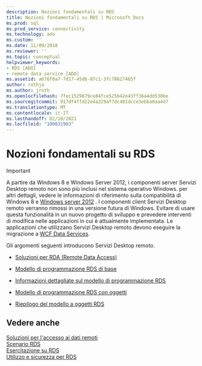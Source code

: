 ```yaml
---
description: Nozioni fondamentali su RDS
title: Nozioni fondamentali su RDS | Microsoft Docs
ms.prod: sql
ms.prod_service: connectivity
ms.technology: ado
ms.custom: ''
ms.date: 11/09/2018
ms.reviewer: ''
ms.topic: conceptual
helpviewer_keywords:
- RDS [ADO]
- remote data service [ADO]
ms.assetid: a676f0a7-7d17-45db-87c1-3fc78627465f
author: rothja
ms.author: jroth
ms.openlocfilehash: 7fec1529879ce84fce525b42e43ff36a4dd530be
ms.sourcegitcommit: 917df4ffd22e4a229af7dc481dcce3ebba0aa4d7
ms.translationtype: MT
ms.contentlocale: it-IT
ms.lasthandoff: 02/10/2021
ms.locfileid: "100031903"
---
```

# <a name="rds-fundamentals"></a>Nozioni fondamentali su RDS
> [!IMPORTANT]
>  A partire da Windows 8 e Windows Server 2012, i componenti server Servizi Desktop remoto non sono più inclusi nel sistema operativo Windows. per altri dettagli, vedere le informazioni di riferimento sulla compatibilità di Windows 8 e [Windows server 2012](https://www.microsoft.com/download/details.aspx?id=27416) . I componenti client Servizi Desktop remoto verranno rimossi in una versione futura di Windows. Evitare di usare questa funzionalità in un nuovo progetto di sviluppo e prevedere interventi di modifica nelle applicazioni in cui è attualmente implementata. Le applicazioni che utilizzano Servizi Desktop remoto devono eseguire la migrazione a [WCF Data Services](/dotnet/framework/wcf/).  
  
 Gli argomenti seguenti introducono Servizi Desktop remoto.  
  
-   [Soluzioni per RDA (Remote Data Access)](./solutions-for-remote-data-access.md)  
  
-   [Modello di programmazione RDS di base](./basic-rds-programming-model.md)  
  
-   [Informazioni dettagliate sul modello di programmazione RDS](./rds-programming-model-in-detail.md)  
  
-   [Modello di programmazione RDS con oggetti](./rds-programming-model-with-objects.md)  
  
-   [Riepilogo del modello a oggetti RDS](./rds-object-model-summary.md)  
  
## <a name="see-also"></a>Vedere anche  
 [Soluzioni per l'accesso ai dati remoti](./solutions-for-remote-data-access.md)   
 [Scenario RDS](./rds-scenario.md)   
 [Esercitazione su RDS](./rds-tutorial.md)   
 [Utilizzo e sicurezza per RDS](./rds-usage-and-security.md)
